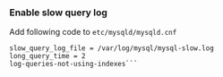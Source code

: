 ### Enable slow query log
Add following code to `etc/mysqld/mysqld.cnf` 
```slow_query_log = 1 
slow_query_log_file = /var/log/mysql/mysql-slow.log  
long_query_time = 2  
log-queries-not-using-indexes```
